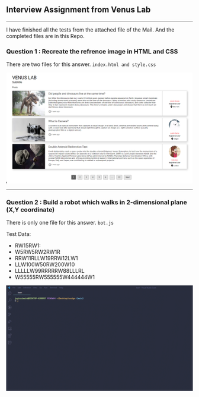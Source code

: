 ## Interview Assignment from Venus Lab

---

I have finished all the tests from the attached file of the Mail. And the completed files are in this Repo.

### Question 1 : Recreate the refrence image in HTML and CSS

There are two files for this answer. `index.html and style.css`

![Venus Lab Website HTML/CSS Test](/src/venus_lab.png)

---

### Question 2 : Build a robot which walks in 2-dimensional plane (X,Y coordinate)

There is only one file for this answer. `bot.js`

Test Data:

-   RW15RW1:
-   W5RW5RW2RW1R
-   RRW11RLLW19RRW12LW1
-   LLW100W50RW200W10
-   LLLLLW99RRRRRW88LLLRL
-   W55555RW555555W444444W1

![Venus Lab Website HTML/CSS Test](/src/bot.gif)
